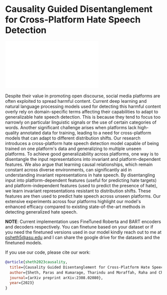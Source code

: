 # Causality Guided Disentanglement for Cross-Platform Hate Speech Detection

![Screenshot](arch.pdf)


Despite their value in promoting open discourse, social media platforms are often exploited to spread harmful content. Current deep learning and natural language processing models used for detecting this harmful content overly rely on domain-specific terms affecting their capabilities to adapt to generalizable hate speech detection. This is because they tend to focus too narrowly on particular linguistic signals or the use of certain categories of words. Another significant challenge arises when platforms lack high-quality annotated data for training, leading to a need for cross-platform models that can adapt to different distribution shifts. Our research introduces a cross-platform hate speech detection model capable of being trained on one platform's data and generalizing to multiple unseen platforms.  To achieve good generalizability across platforms, one way is to disentangle the input representations into invariant and platform-dependent features. We also argue that learning causal relationships, which remain constant across diverse environments, can significantly aid in understanding invariant representations in hate speech. By disentangling input into platform-dependent features (useful for predicting hate targets) and platform-independent features (used to predict the presence of hate), we learn invariant representations resistant to distribution shifts. These features are then used to predict hate speech across unseen platforms. Our extensive experiments across four platforms highlight our model's enhanced efficacy compared to existing state-of-the-art methods in detecting generalized hate speech.

**NOTE**: Current implementation uses FineTuned Roberta and BART encoders and decoders respectively. You can finetune based on your dataset or if you need the finetuned versions used in our model kindly reach out to me at [psheth5@asu.edu](mailto:psheth5@asu.edu) and I can share the google drive for the datasets and the finetuned models.

If you use our code, please cite our work:

```bibtex
@article{sheth2023causality,
  title={Causality Guided Disentanglement for Cross-Platform Hate Speech Detection},
  author={Sheth, Paras and Kumarage, Tharindu and Moraffah, Raha and Chadha, Aman and Liu, Huan},
  journal={arXiv preprint arXiv:2308.02080},
  year={2023}
}

